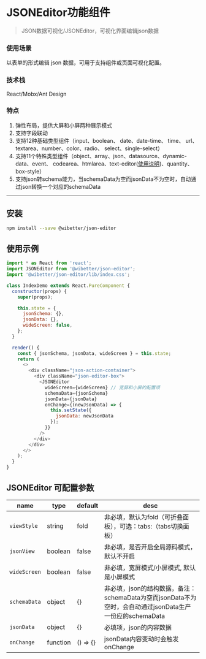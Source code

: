 # JSONEditor功能组件

> JSON数据可视化/JSONEditor，可视化界面编辑json数据

### 使用场景
以表单的形式编辑 json 数据，可用于支持组件或页面可视化配置。

### 技术栈
React/Mobx/Ant Design

### 特点
1. 弹性布局，提供大屏和小屏两种展示模式
2. 支持字段联动
3. 支持12种基础类型组件（input、boolean、 date、date-time、 time、 url、
 textarea、number、color、radio、 select、single-select）
4. 支持11个特殊类型组件（object、array、json、datasource、dynamic-data、event、
codearea、htmlarea、text-editor([使用说明](https://github.com/wibetter/json-editor/blob/master/docs/TextEditor.md))、quantity、box-style）
5. 支持json转schema能力，当schemaData为空而jsonData不为空时，自动通过json转换一个对应的schemaData

***

## 安装

```bash
npm install --save @wibetter/json-editor
```


## 使用示例

```js
import * as React from 'react';
import JSONEditor from '@wibetter/json-editor';
import '@wibetter/json-editor/lib/index.css';

class IndexDemo extends React.PureComponent {
  constructor(props) {
    super(props);

    this.state = {
      jsonSchema: {},
      jsonData: {},
      wideScreen: false,
    };
  }

  render() {
    const { jsonSchema, jsonData, wideScreen } = this.state;
    return (
      <>
        <div className="json-action-container">
          <div className="json-editor-box">
            <JSONEditor
              wideScreen={wideScreen} // 宽屏和小屏的配置项
              schemaData={jsonSchema}
              jsonData={jsonData}
              onChange={(newJsonData) => {
                this.setState({
                  jsonData: newJsonData
                });
              }}
            />
          </div>
        </div>
      </>
    );
  }
}
```

## JSONEditor 可配置参数

| name         | type     | default | desc                            |
| ------------ | -------- | ------- | ------------------------------- |
| `viewStyle`  | string   | fold    | 非必填，默认为fold（可折叠面板），可选：tabs:（tabs切换面板）|
| `jsonView`   | boolean  | false   | 非必填，是否开启全局源码模式，默认不开启      |
| `wideScreen` | boolean  | false   | 非必填，宽屏模式/小屏模式, 默认是小屏模式     |
| `schemaData` | object   | {}      | 非必填，json的结构数据，备注：schemaData为空而jsonData不为空时，会自动通过jsonData生产一份应的schemaData                    |
| `jsonData`   | object   | {}      | 必填项，json的内容数据                    |
| `onChange`   | function | () => {}    | jsonData内容变动时会触发onChange   |
